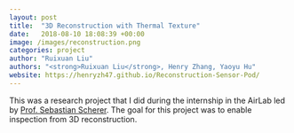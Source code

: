 ```yaml
---
layout: post
title:  "3D Reconstruction with Thermal Texture"
date:   2018-08-10 18:08:39 +00:00
image: /images/reconstruction.png
categories: project
author: "Ruixuan Liu"
authors: "<strong>Ruixuan Liu</strong>, Henry Zhang, Yaoyu Hu"
website: https://henryzh47.github.io/Reconstruction-Sensor-Pod/
---
```


This was a research project that I did during the internship in the AirLab led by [Prof. Sebastian Scherer](https://www.ri.cmu.edu/ri-faculty/sebastian-scherer/). The goal for this project was to enable inspection from 3D reconstruction. 